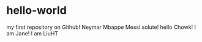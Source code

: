 # hello-world
my first repository on Github!
Neymar Mbappe Messi
solute!
hello Chowk!
I am Jane!
I am LiuHT
